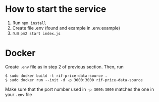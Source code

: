 # How to start the service

1. Run ``` npm install ```
2. Create file .env (found and example in .env.example)
3. run ``` pm2 start index.js ```

# Docker

Create `.env` file as in step 2 of previous section. Then, run

```
$ sudo docker build -t rif-price-data-source .
$ sudo docker run --init -d -p 3000:3000 rif-price-data-source
```

Make sure that the port number used in `-p 3000:3000` matches the one
in your `.env` file
